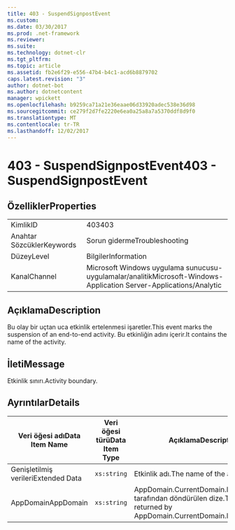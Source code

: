 ```yaml
---
title: 403 - SuspendSignpostEvent
ms.custom: 
ms.date: 03/30/2017
ms.prod: .net-framework
ms.reviewer: 
ms.suite: 
ms.technology: dotnet-clr
ms.tgt_pltfrm: 
ms.topic: article
ms.assetid: fb2e6f29-e556-47b4-b4c1-acd6b8879702
caps.latest.revision: "3"
author: dotnet-bot
ms.author: dotnetcontent
manager: wpickett
ms.openlocfilehash: b9259ca71a21e36eaae06d33920adec538e36d98
ms.sourcegitcommit: ce279f2d7fe2220e6ea0a25a8a7a5370ddf8d9f0
ms.translationtype: MT
ms.contentlocale: tr-TR
ms.lasthandoff: 12/02/2017
---
```

# <a name="403---suspendsignpostevent"></a><span data-ttu-id="d1105-102">403 - SuspendSignpostEvent</span><span class="sxs-lookup"><span data-stu-id="d1105-102">403 - SuspendSignpostEvent</span></span>
## <a name="properties"></a><span data-ttu-id="d1105-103">Özellikler</span><span class="sxs-lookup"><span data-stu-id="d1105-103">Properties</span></span>  
  
|||  
|-|-|  
|<span data-ttu-id="d1105-104">Kimlik</span><span class="sxs-lookup"><span data-stu-id="d1105-104">ID</span></span>|<span data-ttu-id="d1105-105">403</span><span class="sxs-lookup"><span data-stu-id="d1105-105">403</span></span>|  
|<span data-ttu-id="d1105-106">Anahtar Sözcükler</span><span class="sxs-lookup"><span data-stu-id="d1105-106">Keywords</span></span>|<span data-ttu-id="d1105-107">Sorun giderme</span><span class="sxs-lookup"><span data-stu-id="d1105-107">Troubleshooting</span></span>|  
|<span data-ttu-id="d1105-108">Düzey</span><span class="sxs-lookup"><span data-stu-id="d1105-108">Level</span></span>|<span data-ttu-id="d1105-109">Bilgiler</span><span class="sxs-lookup"><span data-stu-id="d1105-109">Information</span></span>|  
|<span data-ttu-id="d1105-110">Kanal</span><span class="sxs-lookup"><span data-stu-id="d1105-110">Channel</span></span>|<span data-ttu-id="d1105-111">Microsoft Windows uygulama sunucusu-uygulamalar/analitik</span><span class="sxs-lookup"><span data-stu-id="d1105-111">Microsoft-Windows-Application Server-Applications/Analytic</span></span>|  
  
## <a name="description"></a><span data-ttu-id="d1105-112">Açıklama</span><span class="sxs-lookup"><span data-stu-id="d1105-112">Description</span></span>  
 <span data-ttu-id="d1105-113">Bu olay bir uçtan uca etkinlik ertelenmesi işaretler.</span><span class="sxs-lookup"><span data-stu-id="d1105-113">This event marks the suspension of an end-to-end activity.</span></span> <span data-ttu-id="d1105-114">Bu etkinliğin adını içerir.</span><span class="sxs-lookup"><span data-stu-id="d1105-114">It contains the name of the activity.</span></span>  
  
## <a name="message"></a><span data-ttu-id="d1105-115">İleti</span><span class="sxs-lookup"><span data-stu-id="d1105-115">Message</span></span>  
 <span data-ttu-id="d1105-116">Etkinlik sınırı.</span><span class="sxs-lookup"><span data-stu-id="d1105-116">Activity boundary.</span></span>  
  
## <a name="details"></a><span data-ttu-id="d1105-117">Ayrıntılar</span><span class="sxs-lookup"><span data-stu-id="d1105-117">Details</span></span>  
  
|<span data-ttu-id="d1105-118">Veri öğesi adı</span><span class="sxs-lookup"><span data-stu-id="d1105-118">Data Item Name</span></span>|<span data-ttu-id="d1105-119">Veri öğesi türü</span><span class="sxs-lookup"><span data-stu-id="d1105-119">Data Item Type</span></span>|<span data-ttu-id="d1105-120">Açıklama</span><span class="sxs-lookup"><span data-stu-id="d1105-120">Description</span></span>|  
|--------------------|--------------------|-----------------|  
|<span data-ttu-id="d1105-121">Genişletilmiş verileri</span><span class="sxs-lookup"><span data-stu-id="d1105-121">Extended Data</span></span>|`xs:string`|<span data-ttu-id="d1105-122">Etkinlik adı.</span><span class="sxs-lookup"><span data-stu-id="d1105-122">The name of the activity.</span></span>|  
|<span data-ttu-id="d1105-123">AppDomain</span><span class="sxs-lookup"><span data-stu-id="d1105-123">AppDomain</span></span>|`xs:string`|<span data-ttu-id="d1105-124">AppDomain.CurrentDomain.FriendlyName tarafından döndürülen dize.</span><span class="sxs-lookup"><span data-stu-id="d1105-124">The string returned by AppDomain.CurrentDomain.FriendlyName.</span></span>|
